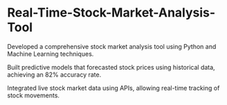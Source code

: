 # Real-Time-Stock-Market-Analysis-Tool

Developed a comprehensive stock market analysis tool using Python and Machine Learning techniques.

Built predictive models that forecasted stock prices using historical data, achieving an 82% accuracy rate.

Integrated live stock market data using APIs, allowing real-time tracking of stock movements.
